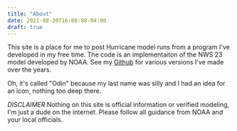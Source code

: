 ```yaml
---
title: "About"
date: 2021-08-30T16:08:08-04:00
draft: true
---
```


This site is a place for me to post Hurricane model runs from a program I've developed in my free time.  The code is an implementaiton of the NWS 23 model developed by NOAA.  See my [Github](https://github.com/cliftbar) for various versions I've made over the years.

Oh, it's called "Odin" because my last name was silly and I had an idea for an icon, nothing too deep there.

*DISCLAIMER* Nothing on this site is official information or verified modeling, I'm just a dude on the internet.  Please follow all guidance from NOAA and your local officials.